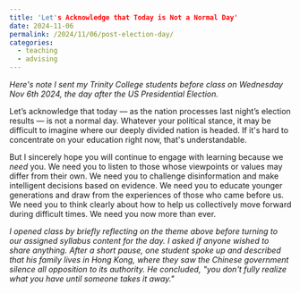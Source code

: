 ```yaml
---
title: 'Let's Acknowledge that Today is Not a Normal Day'
date: 2024-11-06
permalink: /2024/11/06/post-election-day/
categories:
  - teaching
  - advising
---
```

*Here's note I sent my Trinity College students before class on Wednesday Nov 6th 2024, the day after the US Presidential Election.*

Let’s acknowledge that today — as the nation processes last night’s election results — is not a normal day. Whatever your political stance, it may be difficult to imagine where our deeply divided nation is headed. If it's hard to concentrate on your education right now, that's understandable.  

But I sincerely hope you will continue to engage with learning because we *need* you. We need you to listen to those whose viewpoints or values may differ from their own. We need you to challenge disinformation and make intelligent decisions based on evidence. We need you to educate younger generations and draw from the experiences of those who came before us. We need you to think clearly about how to help us collectively move forward during difficult times. We need you now more than ever.

*I opened class by briefly reflecting on the theme above before turning to our assigned syllabus content for the day. I asked if anyone wished to share anything. After a short pause, one student spoke up and described that his family lives in Hong Kong, where they saw the Chinese government silence all opposition to its authority. He concluded, "you don't fully realize what you have until someone takes it away."*
